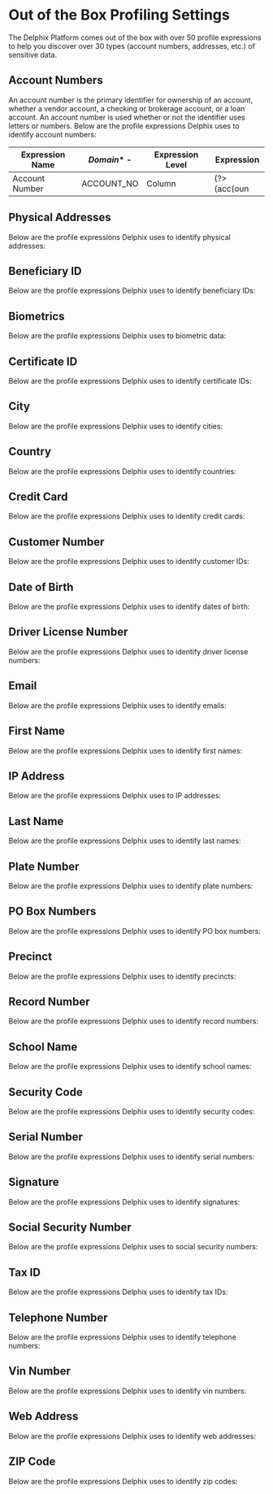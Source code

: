 # Out of the Box Profiling Settings

The Delphix Platform comes out of the box with over 50 profile
expressions to help you discover over 30 types (account numbers,
addresses, etc.) of sensitive data.

## Account Numbers

An account number is the primary identifier for ownership of an account,
whether a vendor account, a checking or brokerage account, or a loan
account. An account number is used whether or not the identifier uses
letters or numbers. Below are the profile expressions Delphix uses to
identify account numbers:

| **Expression Name**| *Domain** -| **Expression Level**| **Expression**                                            |
| -------------------| ---------- | ------------------- | --------------------------------------------------------- |
| Account Number     | ACCOUNT_NO | Column              | (?>(acc(oun|n)?t)_?(num(ber)?|nbrjno)?)(?!\w*(ID|type))   |


## Physical Addresses 

Below are the profile expressions Delphix uses to identify physical
addresses:

## Beneficiary ID 

Below are the profile expressions Delphix uses to identify beneficiary
IDs:

## Biometrics 

Below are the profile expressions Delphix uses to biometric data:

## Certificate ID 

Below are the profile expressions Delphix uses to identify certificate
IDs:

## City 

Below are the profile expressions Delphix uses to identify cities:

## Country 

Below are the profile expressions Delphix uses to identify countries:

## Credit Card 

Below are the profile expressions Delphix uses to identify credit cards:

## Customer Number

Below are the profile expressions Delphix uses to identify customer IDs:

## Date of Birth

Below are the profile expressions Delphix uses to identify dates of
birth:

## 

## Driver License Number

Below are the profile expressions Delphix uses to identify driver
license numbers:

## Email

Below are the profile expressions Delphix uses to identify emails:

## First Name

Below are the profile expressions Delphix uses to identify first names:

## IP Address

Below are the profile expressions Delphix uses to IP addresses:

## Last Name

Below are the profile expressions Delphix uses to identify last names:

## Plate Number 

Below are the profile expressions Delphix uses to identify plate
numbers:

## PO Box Numbers

Below are the profile expressions Delphix uses to identify PO box
numbers:

## Precinct

Below are the profile expressions Delphix uses to identify precincts:

## Record Number

Below are the profile expressions Delphix uses to identify record
numbers:

## School Name

Below are the profile expressions Delphix uses to identify school names:

## Security Code

Below are the profile expressions Delphix uses to identify security
codes:

## Serial Number

Below are the profile expressions Delphix uses to identify serial
numbers:

## Signature

Below are the profile expressions Delphix uses to identify signatures:

## Social Security Number

Below are the profile expressions Delphix uses to social security
numbers:

## Tax ID

Below are the profile expressions Delphix uses to identify tax IDs:

## Telephone Number

Below are the profile expressions Delphix uses to identify telephone
numbers:

## Vin Number

Below are the profile expressions Delphix uses to identify vin numbers:

## Web Address

Below are the profile expressions Delphix uses to identify web
addresses:

## ZIP Code

Below are the profile expressions Delphix uses to identify zip codes:
